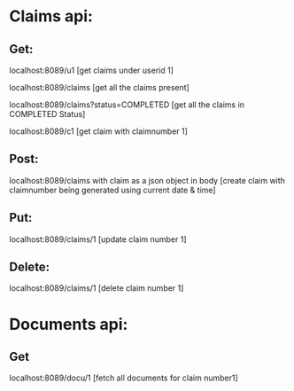 # Claims api:

## Get:


localhost:8089/u1                                            [get claims under userid 1]

localhost:8089/claims                                        [get all the claims present] 
 
localhost:8089/claims?status=COMPLETED                       [get all the claims in COMPLETED Status]

localhost:8089/c1                                            [get claim with claimnumber 1]


## Post:

localhost:8089/claims with claim as a json object in body    [create claim with claimnumber being generated using current date & time]

## Put:

localhost:8089/claims/1                                      [update claim number 1]

## Delete:

localhost:8089/claims/1                                      [delete claim number 1]



# Documents api:

## Get

localhost:8089/docu/1                                         [fetch all documents for claim number1]


